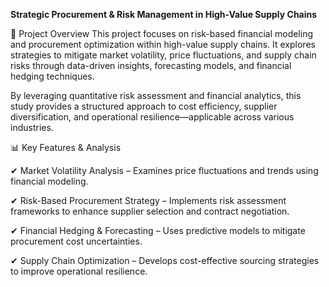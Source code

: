 **Strategic Procurement & Risk Management in High-Value Supply Chains**

📌 Project Overview
This project focuses on risk-based financial modeling and procurement optimization within high-value supply chains. 
It explores strategies to mitigate market volatility, price fluctuations, and supply chain risks through data-driven insights, 
forecasting models, and financial hedging techniques.

By leveraging quantitative risk assessment and financial analytics, this study provides a structured approach to cost efficiency, 
supplier diversification, and operational resilience—applicable across various industries.

📊 Key Features & Analysis

✔ Market Volatility Analysis – Examines price fluctuations and trends using financial modeling.

✔ Risk-Based Procurement Strategy – Implements risk assessment frameworks to enhance supplier selection and contract negotiation.

✔ Financial Hedging & Forecasting – Uses predictive models to mitigate procurement cost uncertainties.

✔ Supply Chain Optimization – Develops cost-effective sourcing strategies to improve operational resilience.

